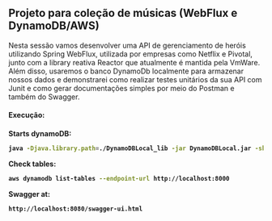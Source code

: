 <h2>Projeto para coleção de músicas (WebFlux e DynamoDB/AWS)</h2>

Nesta sessão vamos desenvolver uma API de gerenciamento de heróis utilizando Spring WebFlux, utilizada por empresas como Netflix e Pivotal, junto com a library reativa Reactor que atualmente é mantida pela VmWare. Além disso, usaremos o banco DynamoDb localmente para armazenar nossos dados e demonstrarei como realizar testes unitários da sua API com Junit e como gerar documentações simples por meio do Postman e também do Swagger.

<h4>Execução:<h4>

**Starts dynamoDB:**
```bash
java -Djava.library.path=./DynamoDBLocal_lib -jar DynamoDBLocal.jar -sharedDb
```

**Check tables:**
```bash
aws dynamodb list-tables --endpoint-url http://localhost:8000
```

**Swagger at:**
```bash
http://localhost:8080/swagger-ui.html
```
